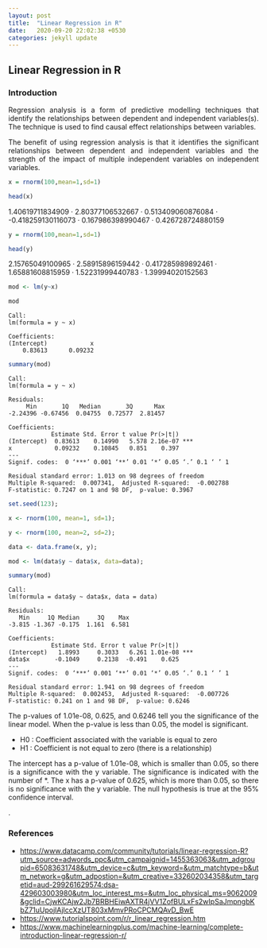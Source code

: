 ```yaml
---
layout: post
title:  "Linear Regression in R"
date:   2020-09-20 22:02:38 +0530
categories: jekyll update
---
```


## Linear Regression in R

### Introduction

<p style='text-align: justify;'> Regression analysis is a form of predictive modelling techniques that identify the relationships between dependent and independent variables(s). The technique is used to find causal effect relationships between variables.</p>

<p style='text-align: justify;'> The benefit of using regression analysis is that it identifies the significant relationships between dependent and independent variables and the strength of the impact of multiple independent variables on independent variables.</p>

```R
x = rnorm(100,mean=1,sd=1)
```


```R
head(x)
```


<style>
.list-inline {list-style: none; margin:0; padding: 0}
.list-inline>li {display: inline-block}
.list-inline>li:not(:last-child)::after {content: "\00b7"; padding: 0 .5ex}
</style>
<ol class=list-inline><li>1.40619711834909</li><li>2.80377106532667</li><li>0.513409060876084</li><li>-0.418259130116073</li><li>0.167986398990467</li><li>0.426728724880159</li></ol>




```R
y = rnorm(100,mean=1,sd=1)
```


```R
head(y)
```


<style>
.list-inline {list-style: none; margin:0; padding: 0}
.list-inline>li {display: inline-block}
.list-inline>li:not(:last-child)::after {content: "\00b7"; padding: 0 .5ex}
</style>
<ol class=list-inline><li>2.15765049100965</li><li>2.58915896159442</li><li>0.417285989892461</li><li>1.65881608815959</li><li>1.52231999440783</li><li>1.39994020152563</li></ol>




```R
mod <- lm(y~x)
```


```R
mod
```


    
    Call:
    lm(formula = y ~ x)
    
    Coefficients:
    (Intercept)            x  
        0.83613      0.09232  




```R
summary(mod)
```


    
    Call:
    lm(formula = y ~ x)
    
    Residuals:
         Min       1Q   Median       3Q      Max 
    -2.24396 -0.67456  0.04755  0.72577  2.81457 
    
    Coefficients:
                Estimate Std. Error t value Pr(>|t|)    
    (Intercept)  0.83613    0.14990   5.578 2.16e-07 ***
    x            0.09232    0.10845   0.851    0.397    
    ---
    Signif. codes:  0 ‘***’ 0.001 ‘**’ 0.01 ‘*’ 0.05 ‘.’ 0.1 ‘ ’ 1
    
    Residual standard error: 1.013 on 98 degrees of freedom
    Multiple R-squared:  0.007341,	Adjusted R-squared:  -0.002788 
    F-statistic: 0.7247 on 1 and 98 DF,  p-value: 0.3967




```R
set.seed(123);
```


```R
x <- rnorm(100, mean=1, sd=1);
```


```R
y <- rnorm(100, mean=2, sd=2);
```


```R
data <- data.frame(x, y);
```


```R
mod <- lm(data$y ~ data$x, data=data);
```


```R
summary(mod)
```


    
    Call:
    lm(formula = data$y ~ data$x, data = data)
    
    Residuals:
       Min     1Q Median     3Q    Max 
    -3.815 -1.367 -0.175  1.161  6.581 
    
    Coefficients:
                Estimate Std. Error t value Pr(>|t|)    
    (Intercept)   1.8993     0.3033   6.261 1.01e-08 ***
    data$x       -0.1049     0.2138  -0.491    0.625    
    ---
    Signif. codes:  0 ‘***’ 0.001 ‘**’ 0.01 ‘*’ 0.05 ‘.’ 0.1 ‘ ’ 1
    
    Residual standard error: 1.941 on 98 degrees of freedom
    Multiple R-squared:  0.002453,	Adjusted R-squared:  -0.007726 
    F-statistic: 0.241 on 1 and 98 DF,  p-value: 0.6246


<p style='text-align: justify;'>  The p-values of 1.01e-08, 0.625, and 0.6246 tell you the significance of the linear model. When the p-value is less than 0.05, the model is significant.</p>

- H0 : Coefficient associated with the variable is equal to
zero
- H1 : Coefficient is not equal to zero (there
is a relationship)

<p style='text-align: justify;'> The intercept has a p-value of 1.01e-08, which is smaller than 0.05, so there is a significance with the y variable. The significance is indicated with the number of *. The x has a p-value of 0.625, which is more than 0.05, so there is no significance with the y variable. The null hypothesis is true at the 95% confidence interval.</p>.

### References
- https://www.datacamp.com/community/tutorials/linear-regression-R?utm_source=adwords_ppc&utm_campaignid=1455363063&utm_adgroupid=65083631748&utm_device=c&utm_keyword=&utm_matchtype=b&utm_network=g&utm_adpostion=&utm_creative=332602034358&utm_targetid=aud-299261629574:dsa-429603003980&utm_loc_interest_ms=&utm_loc_physical_ms=9062009&gclid=CjwKCAjw2Jb7BRBHEiwAXTR4jVV1ZofBULxFs2wIpSaJmpngbKbZ71uUpojlAjIccXzUT803xMmvPRoCPCMQAvD_BwE
- https://www.tutorialspoint.com/r/r_linear_regression.htm
- https://www.machinelearningplus.com/machine-learning/complete-introduction-linear-regression-r/